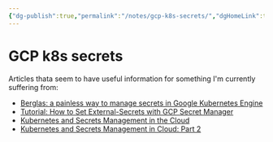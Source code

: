 ```yaml
---
{"dg-publish":true,"permalink":"/notes/gcp-k8s-secrets/","dgHomeLink":true,"dgPassFrontmatter":false,"dgShowBacklinks":true,"dgShowLocalGraph":true}
---
```


# GCP k8s secrets

Articles thata seem to have useful information for something I'm currently suffering from:

- [Berglas: a painless way to manage secrets in Google Kubernetes Engine](https://insights.project-a.com/a-painless-way-to-manage-secrets-in-google-kubernetes-engine-3100eb35a313)
- [Tutorial: How to Set External-Secrets with GCP Secret Manager](https://blog.container-solutions.com/tutorial-how-to-set-external-secrets-with-gcp-secret-manager)
- [Kubernetes and Secrets Management in the Cloud](https://www.doit-intl.com/kubernetes-and-secrets-management-in-cloud/)
- [Kubernetes and Secrets Management in Cloud: Part 2](https://www.doit-intl.com/kubernetes-and-secrets-management-in-cloud-part-2/)

